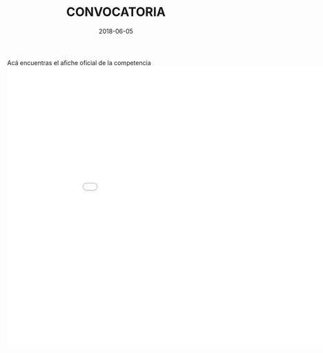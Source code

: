 ﻿---
title: CONVOCATORIA
subtitle: 
layout: default
modal-id: 1
date: 2018-06-05
thumbnail: dreams-thumbnail.png
description: Acá encuentras el afiche oficial de la competencia
---

<html>
<body>
 Acá encuentras el afiche oficial de la competencia 
<embed src="img/cartel2.pdf" width="950" height="650">
</body>
</html>